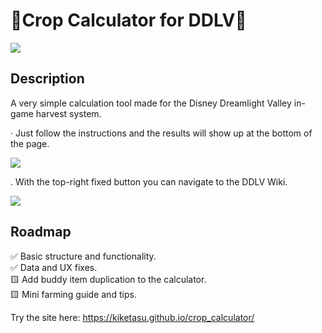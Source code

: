 # 🌱Crop Calculator for DDLV🌱

![](https://i.ibb.co/qgmGRZn/img1.png) <br>

## Description

A very simple calculation tool made for the Disney Dreamlight Valley in-game harvest system.

· Just follow the instructions and the results will show up at the bottom of the page. <br>

![](https://i.ibb.co/9Z1C1K1/img1.png)

. With the top-right fixed button you can navigate to the DDLV Wiki. <br>

![](https://i.ibb.co/jgg6p78/img4.png)

## Roadmap

✅ Basic structure and functionality. <br>
✅ Data and UX fixes. <br>
🟨 Add buddy item duplication to the calculator. <br>
🟨 Mini farming guide and tips. <br>

Try the site here:  https://kiketasu.github.io/crop_calculator/








